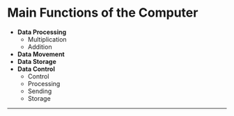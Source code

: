 # Main Functions of the Computer  

- **Data Processing**  
	- Multiplication  
	- Addition  
- **Data Movement**  
- **Data Storage**  
- **Data Control**  
	- Control  
	- Processing  
	- Sending  
	- Storage  

---